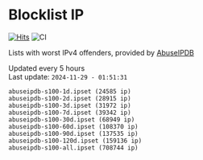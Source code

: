 # Blocklist IP

[![Hits](https://hits.seeyoufarm.com/api/count/incr/badge.svg?url=https%3A%2F%2Fgithub.com%2Fborestad%2Fblocklist-ip%2F&count_bg=%2379C83D&title_bg=%23555555&icon=&icon_color=%23E7E7E7&title=hits&edge_flat=false)](https://hits.seeyoufarm.com)  ![CI](https://img.shields.io/github/workflow/status/borestad/blocklist-ip/CI?style=flat-square)

Lists with worst IPv4 offenders, provided by [AbuseIPDB](https://www.abuseipdb.com/)

<!-- FOOTER-PLACEHOLDER -->
Updated every 5 hours<br>
Last update: `2024-11-29 - 01:51:31`
```
abuseipdb-s100-1d.ipset (24585 ip)
abuseipdb-s100-2d.ipset (28915 ip)
abuseipdb-s100-3d.ipset (31972 ip)
abuseipdb-s100-7d.ipset (39342 ip)
abuseipdb-s100-30d.ipset (68949 ip)
abuseipdb-s100-60d.ipset (108370 ip)
abuseipdb-s100-90d.ipset (137535 ip)
abuseipdb-s100-120d.ipset (159136 ip)
abuseipdb-s100-all.ipset (708744 ip)
```
